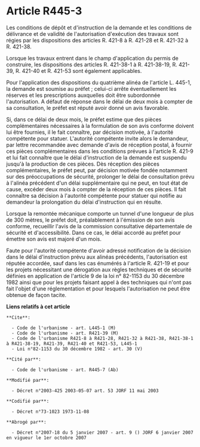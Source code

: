 # Article R445-3

Les conditions de dépôt et d'instruction de la demande et les conditions de délivrance et de validité de l'autorisation
d'exécution des travaux sont régies par les dispositions des articles R. 421-8 à R. 421-28 et R. 421-32 à R. 421-38.

Lorsque les travaux entrent dans le champ d'application du permis de construire, les dispositions des articles R. 421-38-1 à
R. 421-38-19, R. 421-39, R. 421-40 et R. 421-53 sont également applicables.

Pour l'application des dispositions du quatrième alinéa de l'article L. 445-1, la demande est soumise au préfet ; celui-ci
arrête éventuellement les réserves et les prescriptions auxquelles doit être subordonnée l'autorisation. A défaut de réponse
dans le délai de deux mois à compter de sa consultation, le préfet est réputé avoir donné un avis favorable.

Si, dans ce délai de deux mois, le préfet estime que des pièces complémentaires nécessaires à la formulation de son avis
conforme doivent lui être fournies, il le fait connaître, par décision motivée, à l'autorité compétente pour statuer.
L'autorité compétente invite alors le demandeur, par lettre recommandée avec demande d'avis de réception postal, à fournir
ces pièces complémentaires dans les conditions prévues à l'article R. 421-9 et lui fait connaître que le délai d'instruction
de la demande est suspendu jusqu'à la production de ces pièces. Dès réception des pièces complémentaires, le préfet peut, par
décision motivée fondée notamment sur des préoccupations de sécurité, prolonger le délai de consultation prévu à l'alinéa
précédent d'un délai supplémentaire qui ne peut, en tout état de cause, excéder deux mois à compter de la réception de ces
pièces. Il fait connaître sa décision à l'autorité compétente pour statuer qui notifie au demandeur la prolongation du délai
d'instruction qui en résulte.

Lorsque la remontée mécanique comporte un tunnel d'une longueur de plus de 300 mètres, le préfet doit, préalablement à
l'émission de son avis conforme, recueillir l'avis de la commission consultative départementale de sécurité et
d'accessibilité. Dans ce cas, le délai accordé au préfet pour émettre son avis est majoré d'un mois.

Faute pour l'autorité compétente d'avoir adressé notification de la décision dans le délai d'instruction prévu aux alinéas
précédents, l'autorisation est réputée accordée, sauf dans les cas énumérés à l'article R. 421-19 et pour les projets
nécessitant une dérogation aux règles techniques et de sécurité définies en application de l'article 9 de la loi n° 82-1153
du 30 décembre 1982 ainsi que pour les projets faisant appel à des techniques qui n'ont pas fait l'objet d'une réglementation
et pour lesquels l'autorisation ne peut être obtenue de façon tacite.

**Liens relatifs à cet article**

	**Cite**:

	  - Code de l'urbanisme - art. L445-1 (M)
	  - Code de l'urbanisme - art. R421-39 (M)
	  - Code de l'urbanisme R421-8 à R421-28, R421-32 à R421-38, R421-38-1 à R421-38-19, R421-39, R421-40 et R421-53, L445-1
	  - Loi n°82-1153 du 30 décembre 1982 - art. 30 (V)

	**Cité par**:

	  - Code de l'urbanisme - art. R445-7 (Ab)

	**Modifié par**:

	  - Décret n°2003-425 2003-05-07 art. 53 JORF 11 mai 2003

	**Codifié par**:

	  - Décret n°73-1023 1973-11-08

	**Abrogé par**:

	  - Décret n°2007-18 du 5 janvier 2007 - art. 9 () JORF 6 janvier 2007 en vigueur le 1er octobre 2007
